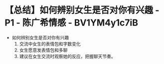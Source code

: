 # 【总结】如何辨别女生是否对你有兴趣 - P1 - 陈广希情感 - BV1YM4y1c7iB

-   如何辨别女生是否对你有兴趣
    1.  交流中女生的表情包和字数变化
    2.  女生愿意发表情包和多聊
    3.  建议在女生交流时观察她的反应，把握聊天节奏。